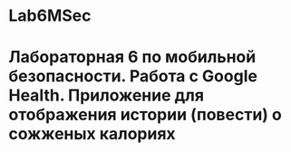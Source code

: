 # Lab6MSec
# Лабораторная 6 по мобильной безопасности. Работа с Google Health. Приложение для отображения истории (повести) о сожженых калориях